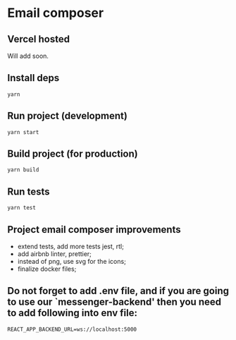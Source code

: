 # Email composer

## Vercel hosted

Will add soon.


## Install deps

```
yarn
```

## Run project (development)

```
yarn start
```


## Build project (for production)

```
yarn build
```

## Run tests

```
yarn test
```

## Project email composer improvements

- extend tests, add more tests jest, rtl;
- add airbnb linter, prettier;
- instead of png, use svg for the icons;
- finalize docker files;

## Do not forget to add .env file, and if you are going to use our `messenger-backend' then you need to add following into env file:

```
REACT_APP_BACKEND_URL=ws://localhost:5000
```